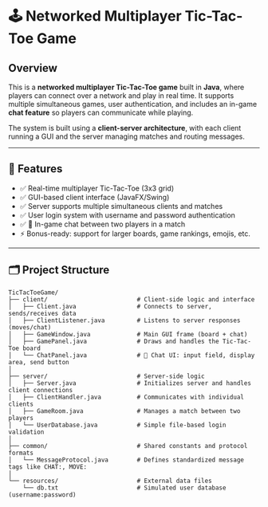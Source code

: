 # 🕹️ Networked Multiplayer Tic-Tac-Toe Game 

## Overview

This is a **networked multiplayer Tic-Tac-Toe game** built in **Java**, where players can connect over a network and play in real time. It supports multiple simultaneous games, user authentication, and includes an in-game **chat feature** so players can communicate while playing.

The system is built using a **client-server architecture**, with each client running a GUI and the server managing matches and routing messages.

---

## 🎯 Features

- ✅ Real-time multiplayer Tic-Tac-Toe (3x3 grid)
- ✅ GUI-based client interface (JavaFX/Swing)
- ✅ Server supports multiple simultaneous clients and matches
- ✅ User login system with username and password authentication
- ✅ 🔸 In-game chat between two players in a match 
- ⚡ Bonus-ready: support for larger boards, game rankings, emojis, etc.

---

## 🗂️ Project Structure

```plaintext
TicTacToeGame/
├── client/                         # Client-side logic and interface
│   ├── Client.java                 # Connects to server, sends/receives data
│   ├── ClientListener.java         # Listens to server responses (moves/chat)
│   ├── GameWindow.java             # Main GUI frame (board + chat)
│   ├── GamePanel.java              # Draws and handles the Tic-Tac-Toe board
│   └── ChatPanel.java              # 🔸 Chat UI: input field, display area, send button
│
├── server/                         # Server-side logic
│   ├── Server.java                 # Initializes server and handles client connections
│   ├── ClientHandler.java          # Communicates with individual clients
│   ├── GameRoom.java               # Manages a match between two players
│   └── UserDatabase.java           # Simple file-based login validation
│
├── common/                         # Shared constants and protocol formats
│   └── MessageProtocol.java        # Defines standardized message tags like CHAT:, MOVE:
│
└── resources/                      # External data files
    └── db.txt                      # Simulated user database (username:password)


